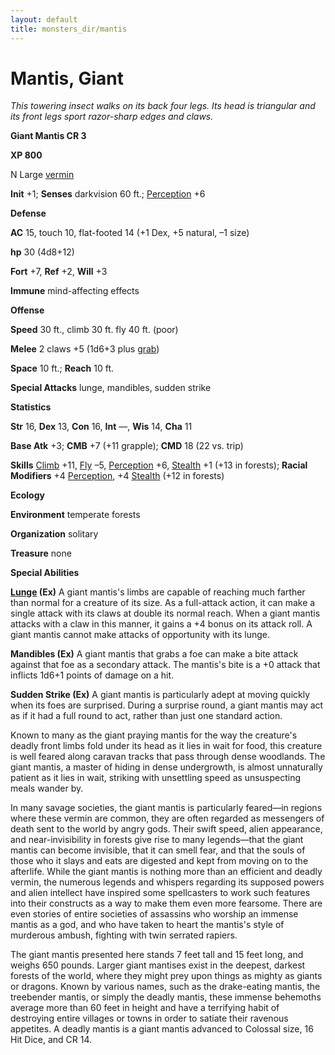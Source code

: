 ```yaml
---
layout: default
title: monsters_dir/mantis
---
```

# Mantis, Giant

_This towering insect walks on its back four legs. Its head is triangular and its front legs sport razor-sharp edges and claws._

**Giant Mantis CR 3**

**XP 800**

N Large [vermin](creatureTypes#_vermin)

**Init** +1; **Senses** darkvision 60 ft.; [Perception](../skills_dir/perception#_perception) +6

**Defense**

**AC** 15, touch 10, flat-footed 14 (+1 Dex, +5 natural, –1 size)

**hp** 30 (4d8+12)

**Fort** +7, **Ref** +2, **Will** +3

**Immune** mind-affecting effects

**Offense**

**Speed** 30 ft., climb 30 ft. fly 40 ft. (poor)

**Melee** 2 claws +5 (1d6+3 plus [grab](universalMonsterRules#_grab))

**Space** 10 ft.; **Reach** 10 ft.

**Special Attacks** lunge, mandibles, sudden strike

**Statistics**

**Str** 16, **Dex** 13, **Con** 16, **Int** —, **Wis** 14, **Cha** 11

**Base Atk** +3; **CMB** +7 (+11 grapple); **CMD** 18 (22 vs. trip)

**Skills** [Climb](../skills_dir/climb#_climb) +11, [Fly](../skills_dir/fly#_fly) –5, [Perception](../skills_dir/perception#_perception) +6, [Stealth](../skills_dir/stealth#_stealth) +1 (+13 in forests); **Racial Modifiers** +4 [Perception](../skills_dir/perception#_perception), +4 [Stealth](../skills_dir/stealth#_stealth) (+12 in forests)

**Ecology**

**Environment** temperate forests

**Organization** solitary

**Treasure** none

**Special Abilities**

**[Lunge](../feats#_lunge) (Ex)** A giant mantis's limbs are capable of reaching much farther than normal for a creature of its size. As a full-attack action, it can make a single attack with its claws at double its normal reach. When a giant mantis attacks with a claw in this manner, it gains a +4 bonus on its attack roll. A giant mantis cannot make attacks of opportunity with its lunge.

**Mandibles (Ex)** A giant mantis that grabs a foe can make a bite attack against that foe as a secondary attack. The mantis's bite is a +0 attack that inflicts 1d6+1 points of damage on a hit.

**Sudden Strike (Ex)** A giant mantis is particularly adept at moving quickly when its foes are surprised. During a surprise round, a giant mantis may act as if it had a full round to act, rather than just one standard action.

Known to many as the giant praying mantis for the way the creature's deadly front limbs fold under its head as it lies in wait for food, this creature is well feared along caravan tracks that pass through dense woodlands. The giant mantis, a master of hiding in dense undergrowth, is almost unnaturally patient as it lies in wait, striking with unsettling speed as unsuspecting meals wander by.

In many savage societies, the giant mantis is particularly feared—in regions where these vermin are common, they are often regarded as messengers of death sent to the world by angry gods. Their swift speed, alien appearance, and near-invisibility in forests give rise to many legends—that the giant mantis can become invisible, that it can smell fear, and that the souls of those who it slays and eats are digested and kept from moving on to the afterlife. While the giant mantis is nothing more than an efficient and deadly vermin, the numerous legends and whispers regarding its supposed powers and alien intellect have inspired some spellcasters to work such features into their constructs as a way to make them even more fearsome. There are even stories of entire societies of assassins who worship an immense mantis as a god, and who have taken to heart the mantis's style of murderous ambush, fighting with twin serrated rapiers.

The giant mantis presented here stands 7 feet tall and 15 feet long, and weighs 650 pounds. Larger giant mantises exist in the deepest, darkest forests of the world, where they might prey upon things as mighty as giants or dragons. Known by various names, such as the drake-eating mantis, the treebender mantis, or simply the deadly mantis, these immense behemoths average more than 60 feet in height and have a terrifying habit of destroying entire villages or towns in order to satiate their ravenous appetites. A deadly mantis is a giant mantis advanced to Colossal size, 16 Hit Dice, and CR 14.

